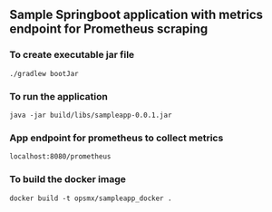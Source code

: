 ## Sample Springboot application with metrics endpoint for Prometheus scraping

### To create executable jar file
`./gradlew bootJar`

### To run the application
`java -jar build/libs/sampleapp-0.0.1.jar`

### App endpoint for prometheus to collect metrics
`localhost:8080/prometheus`

### To build the docker image
`docker build -t opsmx/sampleapp_docker .`